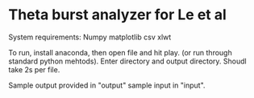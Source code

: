 # Theta burst analyzer for Le et al

System requirements: 
Numpy
matplotlib
csv
xlwt

To run, install anaconda, then open file and hit play. (or run through standard python mehtods). Enter directory and output directory.  Shoudl take 2s per file.

Sample output provided in "output" sample input in "input".
